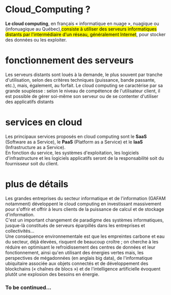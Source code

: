 <h1><strong>Cloud_Computing ?</strong></h1>
<p>
   <strong>Le cloud computing</strong>, en français « informatique en nuage », nuagique ou  (infonuagique au Québec),<mark>consiste à utiliser des serveurs informatiques distants par l'intermédiaire d'un réseau, généralement Internet</mark>, pour stocker des données ou les exploiter.
</p>
<h1>fonctionnement des serveurs</h1>
<p>
   Les serveurs distants sont loués à la demande, le plus souvent par tranche d'utilisation, selon des critères techniques (puissance, bande passante, etc.), 
   mais, également, au forfait. Le cloud computing se caractérise par sa grande souplesse : selon le niveau de compétence de l'utilisateur client, il est possible de gérer soi-même son serveur ou de se contenter d'utiliser des applicatifs distants
</p>
<h1>services en cloud</h1>
<p>
   Les principaux services proposés en cloud computing sont le <strong>SaaS</strong> (Software as a Service), le <strong>PaaS</strong> (Platform as a Service) et le <strong>IaaS</strong> (Infrastructure as a Service).</br>
   En fonction du service, les systèmes d'exploitation, les logiciels d'infrastructure et les logiciels applicatifs seront de la responsabilité soit du fournisseur soit du client.
</p>
<h1>plus de détails</h1>
<p>
   Les grandes entreprises du secteur informatique et de l'information (GAFAM notamment) développent le cloud computing en investissant massivement pour s'offrir et offrir à leurs clients de la puissance de calcul et de stockage d'information.</br> 
   C'est un important changement de paradigme des systèmes informatiques, jusque-là constitués de serveurs éparpillés dans les entreprises et collectivités...</br> 
   Une conséquence environnementale est que les empreintes carbone et eau du secteur, déjà élevées, risquent de beaucoup croître ; on cherche à les réduire en optimisant le refroidissement des centres de données et leur fonctionnement, ainsi qu'en utilisant des énergies vertes mais, les perspectives de mégadonnées (en anglais big data), de l'informatique ubiquitaire associée aux objets connectés et de développement des blockchains (« chaînes de blocs ») et de l'intelligence artificielle évoquent plutôt une explosion des besoins en énergie.
</p>

<h3>To be continued...</h3>
